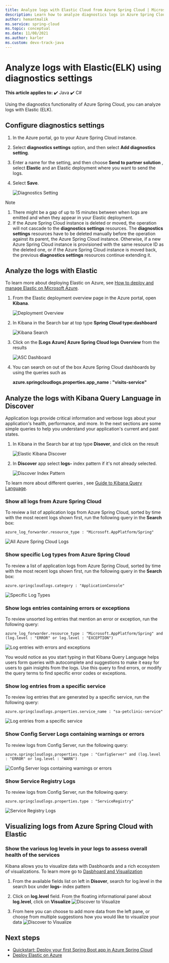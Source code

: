 ```yaml
---
title: Analyze logs with Elastic Cloud from Azure Spring Cloud | Microsoft Docs
description: Learn how to analyze diagnostics logs in Azure Spring Cloud using Elastic
author: hemantmalik
ms.service: spring-cloud
ms.topic: conceptual
ms.date: 11/08/2021
ms.author: karler
ms.custom: devx-track-java
---
```


# Analyze logs with Elastic(ELK) using diagnostics settings 

**This article applies to:** ✔️ Java ✔️ C#

Using the diagnostics functionality of Azure Spring Cloud, you can analyze logs with Elastic (ELK).


## Configure diagnostics settings

1. In the Azure portal, go to your Azure Spring Cloud instance.
2. Select **diagnostics settings** option, and then select **Add diagnostics setting**.
3. Enter a name for the setting, and then choose **Send to partner solution** , select **Elastic** and an Elastic deployment where you want to send the logs.
4. Select **Save**.

   ![Diagnostics Setting](https://github.com/hemantmalik/azure-docs/blob/master/articles/spring-cloud/media/diagnostic-settings-asc-2.png)

> [!NOTE]
> 1. There might be a gap of up to 15 minutes between when logs  are emitted and when they appear in your Elastic deployment.
> 1. If the Azure Spring Cloud instance is deleted or moved, the operation will not cascade to the **diagnostics settings** resources. The **diagnostics settings** resources have to be deleted manually before the operation against its parent, the Azure Spring Cloud instance. Otherwise, if a new Azure Spring Cloud instance is provisioned with the same resource ID as the deleted one, or if the Azure Spring Cloud instance is moved back, the previous **diagnostics settings** resources continue extending it.

## Analyze the logs with Elastic

To learn more about deploying Elastic on Azure, see [How to deploy and manage Elastic on Microsoft Azure](https://www.elastic.co/blog/getting-started-with-the-azure-integration-enhancement).

1. From the Elastic deployment overview page in the Azure portal, open **Kibana**.

   ![Deployment Overview](https://github.com/hemantmalik/azure-docs/blob/master/articles/spring-cloud/media/elastic-on-azure-native-Microsoft-Azure.png)

3. In Kibana in the Search bar at top type **Spring Cloud type:dashboard**

   ![Kibana Search](https://github.com/hemantmalik/azure-docs/blob/master/articles/spring-cloud/media/elastic-kibana-spring-cloud-dashboard.PNG)

5. Click on the **[Logs Azure] Azure Spring Cloud logs Overview** from the results

   ![ASC Dashboard](https://github.com/hemantmalik/azure-docs/blob/master/articles/spring-cloud/media/elastic-kibana-asc-dashboard-full.png)

7. You can search on out of the box Azure Spring Cloud dashboards by using the queries such as

   **azure.springcloudlogs.properties.app_name : "visits-service"** 



## Analyze the logs with Kibana Query Language in Discover

Application logs provide critical information and verbose logs about your application's health, performance, and more. In the next sections are some simple queries to help you understand your application's current and past states.

1. In Kibana in the Search bar at top type **Disover**, and click on the result 

   ![Elastic Kibana Discover](https://github.com/hemantmalik/azure-docs/blob/master/articles/spring-cloud/media/elastic-kibana-go-discover.PNG)

2. In **Discover** app select **logs-** index pattern if it's not already selected. 

   ![Discover Index Pattern](https://github.com/hemantmalik/azure-docs/blob/master/articles/spring-cloud/media/elastic-kibana-index-pattern.png)
 
To learn more about different queries , see [Guide to Kibana Query Language](https://www.elastic.co/guide/en/kibana/current/kuery-query.html).


### Show all logs from Azure Spring Cloud

To review a list of application logs from Azure Spring Cloud, sorted by time with the most recent logs shown first, run the following query in the **Search** box:

```azure_log_forwarder.resource_type : "Microsoft.AppPlatform/Spring" ```

![All Azure Spring Cloud Logs](https://github.com/hemantmalik/azure-docs/blob/master/articles/spring-cloud/media/elastic-kibana-kql-asc-logs.png)

### Show specific Log types from Azure Spring Cloud

To review a list of application logs from Azure Spring Cloud, sorted by time with the most recent logs shown first, run the following query in the **Search** box:

```azure.springcloudlogs.category : "ApplicationConsole"```

![Specific Log Types](https://github.com/hemantmalik/azure-docs/blob/master/articles/spring-cloud/media/elastic-kibana-kql-asc-appconsole.png)


### Show logs entries containing errors or exceptions

To review unsorted log entries that mention an error or exception, run the following query:

```azure_log_forwarder.resource_type : "Microsoft.AppPlatform/Spring" and (log.level : "ERROR" or log.level : "EXCEPTION")```

![Log entries with errors and exceptions](https://github.com/hemantmalik/azure-docs/blob/master/articles/spring-cloud/media/elastic-kibana-kql-asc-error-exception.png)

You would notice as you start typing in that Kibana Query Language helps users form queries with autocomplete and suggestions to make it easy for users to gain insights from the logs.
Use this query to find errors, or modify the query terms to find specific error codes or exceptions.


### Show  log entries from a specific service

To review log entries that are generated by a specific service, run the following query:

```azure.springcloudlogs.properties.service_name : "sa-petclinic-service"```

![Log entries from a specific service](https://github.com/hemantmalik/azure-docs/blob/master/articles/spring-cloud/media/elastic-kibana-kql-specific-service.png)

### Show  Config Server Logs containing warnings or errors

To review logs from Config Server, run the following query:

```azure.springcloudlogs.properties.type : "ConfigServer" and (log.level : "ERROR" or log.level : "WARN")```

![Config Server logs containing warnings or errors](https://github.com/hemantmalik/azure-docs/blob/master/articles/spring-cloud/media/elastic-kibana-kql-config-error-exception.png)

### Show  Service Registry Logs

To review logs from Config Server, run the following query:

```azure.springcloudlogs.properties.type : "ServiceRegistry"```

![Service Registry Logs](https://github.com/hemantmalik/azure-docs/blob/master/articles/spring-cloud/media/elastic-kibana-kql-service-registry.png)


## Visualizing logs from Azure Spring Cloud with Elastic

### Show the various log levels in your logs to assess overall health of the services

Kibana allows you to visualize  data with Dasbhoards and a rich ecosystem of visualizations. To learn more go to [Dasbhoard and Visualization](https://www.elastic.co/guide/en/kibana/current/dashboard.html)


1. From the available fields list on left in **Disover**, search for log.level in the search box under **logs-** index pattern 

2. Click on **log.level** field. From the floating informational panel about **log.level**, click on **Visualize**
   ![Discover to Visualize](https://github.com/hemantmalik/azure-docs/blob/master/articles/spring-cloud/media/elastic-kibana-asc-visualize.png)
   
4. From here you can choose to add more data from the left pane, or choose from multiple suggestions how you would like to visualize your data
   ![Discover to Visualize](https://github.com/hemantmalik/azure-docs/blob/master/articles/spring-cloud/media/elastic-kibana-visualize-lens.png)   
   
## Next steps

* [Quickstart: Deploy your first Spring Boot app in Azure Spring Cloud](./quickstart.md)
* [Deploy Elastic on Azure](https://www.elastic.co/blog/getting-started-with-the-azure-integration-enhancement)
